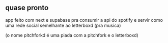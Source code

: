 ## quase pronto

app feito com next e supabase pra consumir a api do spotify e servir como uma rede social semelhante ao letterboxd (pra musica)

(o nome pitchforkd é uma piada com a pitchfork e o letterboxd)
